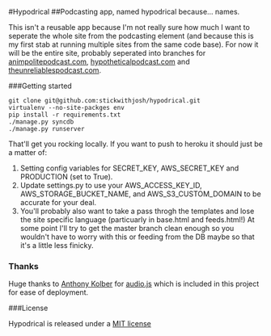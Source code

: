 #Hypodrical
##Podcasting app, named hypodrical because... names.

This isn't a reusable app because I'm not really sure how much I want to seperate the whole site from the podcasting element (and because this is my first stab at running multiple sites from the same code base). For now it will be the entire site, probably seperated into branches for [animpolitepodcast.com](http://www.animpolitepodcast.com), [hypotheticalpodcast.com](http://www.hypotheticalpodcast.com) and [theunreliablespodcast.com](http://www.theunreliablespodcast.com/). 


###Getting started

    git clone git@github.com:stickwithjosh/hypodrical.git
    virtualenv --no-site-packges env
    pip install -r requirements.txt
    ./manage.py syncdb
    ./manage.py runserver
    

That'll get you rocking locally. If you want to push to heroku it should just be a matter of:

1. Setting config variables for SECRET_KEY, AWS_SECRET_KEY and PRODUCTION (set to True).
2. Update settings.py to use your AWS_ACCESS_KEY_ID, AWS_STORAGE_BUCKET_NAME, and AWS_S3_CUSTOM_DOMAIN to be accurate for your deal.
3. You'll probably also want to take a pass throgh the templates and lose the site specific language (particuarly in base.html and feeds.html!) At some point I'll try to get the master branch clean enough so you wouldn't have to worry with this or feeding from the DB maybe so that it's a little less finicky.


### Thanks

Huge thanks to [Anthony Kolber](http://aestheticallyloyal.com/) for [audio.js](http://kolber.github.com/audiojs/) which is included in this project for ease of deployment.

###License

Hypodrical is released under a [MIT license](http://opensource.org/licenses/mit-license.php)